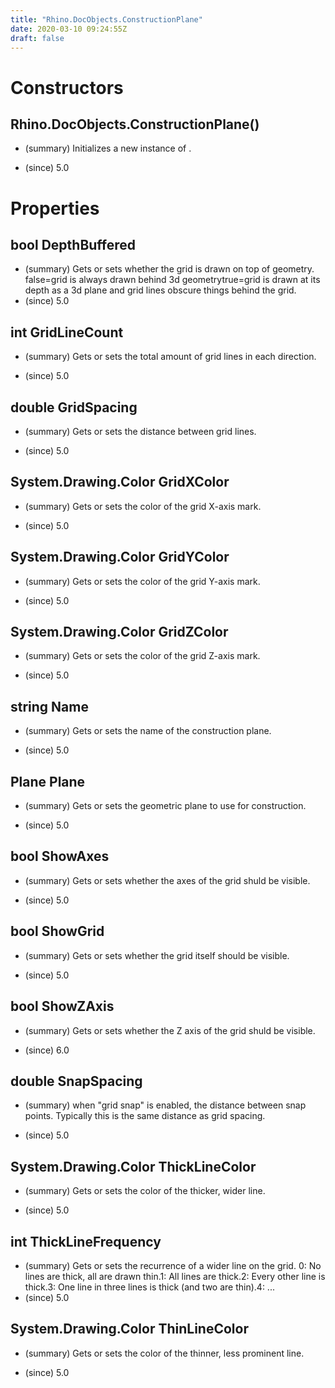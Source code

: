 ```yaml
---
title: "Rhino.DocObjects.ConstructionPlane"
date: 2020-03-10 09:24:55Z
draft: false
---
```


# Constructors
## Rhino.DocObjects.ConstructionPlane()
- (summary) 
     Initializes a new instance of .
     
- (since) 5.0
# Properties
## bool DepthBuffered
- (summary) 
     Gets or sets whether the grid is drawn on top of geometry.
     false=grid is always drawn behind 3d geometrytrue=grid is drawn at its depth as a 3d plane and grid lines obscure things behind the grid.
- (since) 5.0
## int GridLineCount
- (summary) 
     Gets or sets the total amount of grid lines in each direction.
     
- (since) 5.0
## double GridSpacing
- (summary) 
     Gets or sets the distance between grid lines.
     
- (since) 5.0
## System.Drawing.Color GridXColor
- (summary) 
     Gets or sets the color of the grid X-axis mark.
     
- (since) 5.0
## System.Drawing.Color GridYColor
- (summary) 
     Gets or sets the color of the grid Y-axis mark.
     
- (since) 5.0
## System.Drawing.Color GridZColor
- (summary) 
     Gets or sets the color of the grid Z-axis mark.
     
- (since) 5.0
## string Name
- (summary) 
     Gets or sets the name of the construction plane.
     
- (since) 5.0
## Plane Plane
- (summary) 
     Gets or sets the geometric plane to use for construction.
     
- (since) 5.0
## bool ShowAxes
- (summary) 
     Gets or sets whether the axes of the grid shuld be visible.
     
- (since) 5.0
## bool ShowGrid
- (summary) 
     Gets or sets whether the grid itself should be visible. 
     
- (since) 5.0
## bool ShowZAxis
- (summary) 
     Gets or sets whether the Z axis of the grid shuld be visible.
     
- (since) 6.0
## double SnapSpacing
- (summary) 
     when "grid snap" is enabled, the distance between snap points.
     Typically this is the same distance as grid spacing.
     
- (since) 5.0
## System.Drawing.Color ThickLineColor
- (summary) 
     Gets or sets the color of the thicker, wider line.
     
- (since) 5.0
## int ThickLineFrequency
- (summary) 
     Gets or sets the recurrence of a wider line on the grid.
     0: No lines are thick, all are drawn thin.1: All lines are thick.2: Every other line is thick.3: One line in three lines is thick (and two are thin).4: ...
- (since) 5.0
## System.Drawing.Color ThinLineColor
- (summary) 
     Gets or sets the color of the thinner, less prominent line.
     
- (since) 5.0
